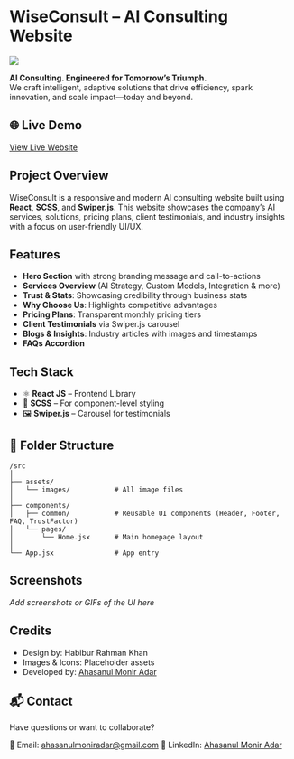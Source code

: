 # WiseConsult – AI Consulting Website

<img src="https://res.cloudinary.com/dphnu6u05/image/upload/v1754063347/Black_and_White_Illustrative_Manager_LinkedIn_Banner_bndwlw.png"/>


**AI Consulting. Engineered for Tomorrow’s Triumph.**  
We craft intelligent, adaptive solutions that drive efficiency, spark innovation, and scale impact—today and beyond.

## 🌐 Live Demo

[View Live Website](#) 



##  Project Overview

WiseConsult is a responsive and modern AI consulting website built using **React**, **SCSS**, and **Swiper.js**. This website showcases the company’s AI services, solutions, pricing plans, client testimonials, and industry insights with a focus on user-friendly UI/UX.



##  Features

-  **Hero Section** with strong branding message and call-to-actions  
-  **Services Overview** (AI Strategy, Custom Models, Integration & more)  
-  **Trust & Stats**: Showcasing credibility through business stats  
-  **Why Choose Us**: Highlights competitive advantages  
-  **Pricing Plans**: Transparent monthly pricing tiers  
-  **Client Testimonials** via Swiper.js carousel  
-  **Blogs & Insights**: Industry articles with images and timestamps  
-  **FAQs Accordion**  




##  Tech Stack

- ⚛️ **React JS** – Frontend Library  
- 💅 **SCSS** – For component-level styling  
- 🖼️ **Swiper.js** – Carousel for testimonials  



## 📂 Folder Structure

```
/src
│
├── assets/
│   └── images/           # All image files
│
├── components/
│   ├── common/           # Reusable UI components (Header, Footer, FAQ, TrustFactor)
│   └── pages/
│       └── Home.jsx      # Main homepage layout
│
└── App.jsx               # App entry

```


##  Screenshots

*Add screenshots or GIFs of the UI here*


##  Credits

* Design by: Habibur Rahman Khan 
* Images & Icons: Placeholder assets
* Developed by: [Ahasanul Monir Adar](https://www.linkedin.com/in/ahasanul-monir-adar-8b8464274/)



## 📬 Contact

Have questions or want to collaborate?

📧 Email: [ahasanulmoniradar@gmail.com](mailto:your.email@example.com)
🔗 LinkedIn: [Ahasanul Monir Adar](https://www.linkedin.com/in/ahasanul-monir-adar-8b8464274/)








